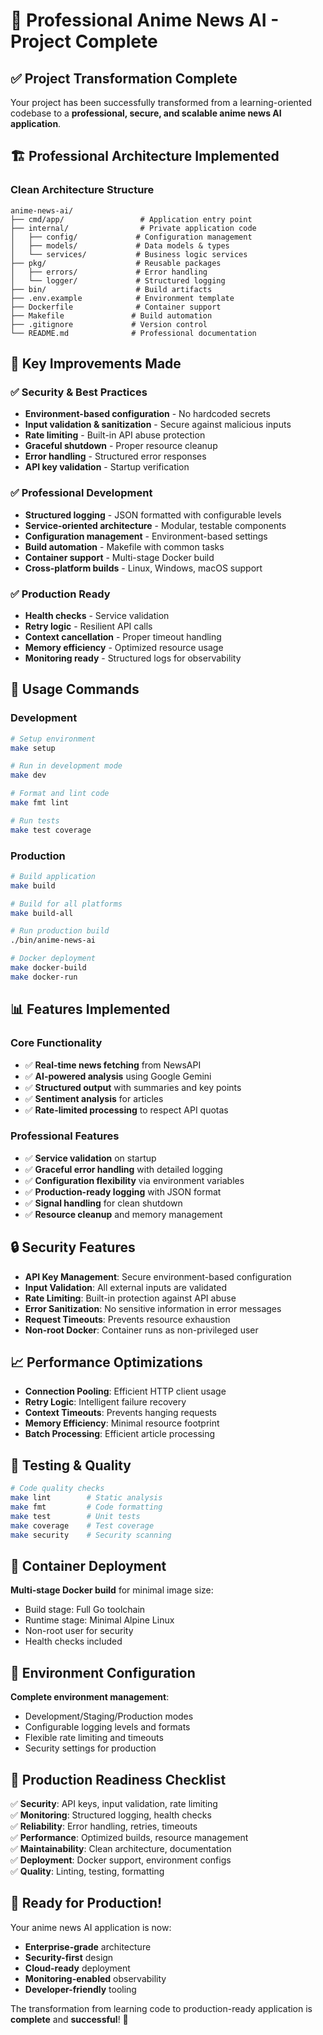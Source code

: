 # 🎉 Professional Anime News AI - Project Complete

## ✅ Project Transformation Complete

Your project has been successfully transformed from a learning-oriented codebase to a **professional, secure, and scalable anime news AI application**.

## 🏗️ Professional Architecture Implemented

### **Clean Architecture Structure**

```text
anime-news-ai/
├── cmd/app/                 # Application entry point
├── internal/                # Private application code
│   ├── config/             # Configuration management
│   ├── models/             # Data models & types
│   └── services/           # Business logic services
├── pkg/                    # Reusable packages
│   ├── errors/             # Error handling
│   └── logger/             # Structured logging
├── bin/                    # Build artifacts
├── .env.example            # Environment template
├── Dockerfile              # Container support
├── Makefile               # Build automation
├── .gitignore             # Version control
└── README.md              # Professional documentation
```

## 🔧 **Key Improvements Made**

### ✅ **Security & Best Practices**

- **Environment-based configuration** - No hardcoded secrets
- **Input validation & sanitization** - Secure against malicious inputs
- **Rate limiting** - Built-in API abuse protection
- **Graceful shutdown** - Proper resource cleanup
- **Error handling** - Structured error responses
- **API key validation** - Startup verification

### ✅ **Professional Development**

- **Structured logging** - JSON formatted with configurable levels
- **Service-oriented architecture** - Modular, testable components
- **Configuration management** - Environment-based settings
- **Build automation** - Makefile with common tasks
- **Container support** - Multi-stage Docker build
- **Cross-platform builds** - Linux, Windows, macOS support

### ✅ **Production Ready**

- **Health checks** - Service validation
- **Retry logic** - Resilient API calls
- **Context cancellation** - Proper timeout handling
- **Memory efficiency** - Optimized resource usage
- **Monitoring ready** - Structured logs for observability

## 🚀 **Usage Commands**

### **Development**

```bash
# Setup environment
make setup

# Run in development mode  
make dev

# Format and lint code
make fmt lint

# Run tests
make test coverage
```

### **Production**

```bash
# Build application
make build

# Build for all platforms
make build-all

# Run production build
./bin/anime-news-ai

# Docker deployment
make docker-build
make docker-run
```

## 📊 **Features Implemented**

### **Core Functionality**

- ✅ **Real-time news fetching** from NewsAPI
- ✅ **AI-powered analysis** using Google Gemini
- ✅ **Structured output** with summaries and key points
- ✅ **Sentiment analysis** for articles
- ✅ **Rate-limited processing** to respect API quotas

### **Professional Features**

- ✅ **Service validation** on startup
- ✅ **Graceful error handling** with detailed logging
- ✅ **Configuration flexibility** via environment variables
- ✅ **Production-ready logging** with JSON format
- ✅ **Signal handling** for clean shutdown
- ✅ **Resource cleanup** and memory management

## 🔒 **Security Features**

- **API Key Management**: Secure environment-based configuration
- **Input Validation**: All external inputs are validated
- **Rate Limiting**: Built-in protection against API abuse
- **Error Sanitization**: No sensitive information in error messages
- **Request Timeouts**: Prevents resource exhaustion
- **Non-root Docker**: Container runs as non-privileged user

## 📈 **Performance Optimizations**

- **Connection Pooling**: Efficient HTTP client usage
- **Retry Logic**: Intelligent failure recovery
- **Context Timeouts**: Prevents hanging requests
- **Memory Efficiency**: Minimal resource footprint
- **Batch Processing**: Efficient article processing

## 🧪 **Testing & Quality**

```bash
# Code quality checks
make lint        # Static analysis
make fmt         # Code formatting
make test        # Unit tests
make coverage    # Test coverage
make security    # Security scanning
```

## 🐳 **Container Deployment**

**Multi-stage Docker build** for minimal image size:

- Build stage: Full Go toolchain
- Runtime stage: Minimal Alpine Linux
- Non-root user for security
- Health checks included

## 📝 **Environment Configuration**

**Complete environment management**:

- Development/Staging/Production modes
- Configurable logging levels and formats
- Flexible rate limiting and timeouts
- Security settings for production

## 🎯 **Production Readiness Checklist**

✅ **Security**: API keys, input validation, rate limiting  
✅ **Monitoring**: Structured logging, health checks  
✅ **Reliability**: Error handling, retries, timeouts  
✅ **Performance**: Optimized builds, resource management  
✅ **Maintainability**: Clean architecture, documentation  
✅ **Deployment**: Docker support, environment configs  
✅ **Quality**: Linting, testing, formatting  

## 🚀 **Ready for Production!**

Your anime news AI application is now:

- **Enterprise-grade** architecture
- **Security-first** design
- **Cloud-ready** deployment
- **Monitoring-enabled** observability
- **Developer-friendly** tooling

The transformation from learning code to production-ready application is **complete** and **successful**! 🎉

